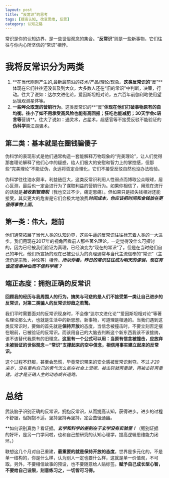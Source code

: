 ```yaml
---
layout: post
title: “反常识”的思考
tags: [提高认知, 改变思维, 反思]
category: 认知之路
---
```


常识是你的认知边界，是一些世俗观念的集合。“**反常识**”则是一些新事物，它们往往与你内心所坚信的“常识”相悖。


# 我将反常识分为两类

1. **在当代刚刚产生的,最新最前沿的技术/产品/理论/现象。**这类反常识的**“反”**体现在它们往往还没普及到大众，大多数人还在“旧的常识”中判断，决策，行动。往大了说如：达尔文进化论，爱因斯坦相对论，五六百年前伽利略使用望远镜观测星体等。
2. **一些哗众取宠的营销行为**。这类反常识的**“反”**体现在他们打破事物原有的自均衡。往小了如不用承受高风险也能有高回报；狂吃也能减肥；30天学会c语言等**营销**。往大了说如：通灵术，占星术，超感官等不接受反驳不能验证的**伪科学**类江湖骗术。

## 第二类：基本就是在圈钱骗傻子

伪科学的表现形式是他们通常构造一套能解释万物现象的“完美理论”，让人们觉得那套理论解释了他们心中的疑惑，给人们极大的安慰和智力上的掌控感，但那些“完美理论”不能证伪，永远将否定合理化，它们不接受反驳自然也没办法检验。

伪科学往往油水颇丰，利益链巨大，这类反常识利用人性弱点而博取公众眼球，居心叵测，最后也一定会进行为了谋取利益的营销行为。如果你相信了，用现在流行的话就是***被收割智商税***（我也交过不少，痛定思痛）。但如果只是损失钱相对还能接受，其实更大的危害是它们会极大地浪费***时间成本，你应该把时间和金钱放在更值得事物上面***。

## 第一类：伟大，超前

他们通常拓展了当代人类的认知边界，这些牛逼的反常识往往标志着人类的一大进步。我们用现在2017年的视角回看前人那些著名理论，一定觉得没什么可探讨的，因为已经被我们验证为真理，已经演变为“现在的常识”了。但是在当时他们自己的年代，他们所宣扬的现在已被公认为的真理通常与当代主流信奉的“常识”（主流仍是宗教，神论等）相悖。***所以你看，昨日的常识往往成为明天的谬误，现在有谁还信奉神仙而不信科学呢？***


## 端正态度：拥抱正确的反常识

**回顾我的经历与我周围人的行为，搞笑与可悲的是人们不接受第一类让自己进步的反常识，对第二类骗人的反常识却趋之若鹜。**

我们平时需要面对的反常识现身时，不会像“达尔文进化论”“爱因斯坦相对论”等著名理论那么大，也就是生活中的新思想，新事物，可道理是相通的。当我们遇到这类反常识时，要做的首先就是**保持开放**的态度，当信念被撞击时，不要立刻否定摆在眼前，已被验证的反常识。而该用自己的大脑去判断这个新东西我该不该接纳，该不该替代我原有的旧理念。**这里有一个公式可以用：当原有信念被撞击，应放弃未被验证的世俗观念－“常识”支撑起来的空中信念，相信用事实建立起来的反常识。**

这个过程不舒服，甚至会恐慌，毕竟常识带来的安全感被反常识剥夺。不过*才20来岁，没有重构自己的勇气怎么能在社会上混呢。被击碎就再重建，再被击碎再重建，这才是正确人生的动态成长道路。*
# 总结

武装脑子识别正确的反常识，拥抱反常识，从而提高认知，获得进步。进步的过程不舒服，但拥抱不适，坚持坚持再坚持，定会曲径通幽。

**如何识别真伪？看证据。***玄学和科学的差别在于玄学没有实验室！***（甄别证据的好坏，是另一门学问啦，也和自己想研究的认知心理学，提高逻辑思维能力闭环。）

联想这几个月对自己重建，**最重要的就是保持开放的态度**。世界是多元化的，不是单一结构的，你是什么样，认为别人一定也要什么样，这就是单一价值观，不可取。另外，不要相信故事的预设，也不要随意给人贴标签。**赋予自己成长型心智，不要给自己设限，刻意练习之，一切皆可习得。**